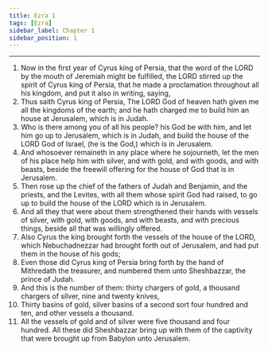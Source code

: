 ```yaml
---
title: Ezra 1
tags: [Ezra]
sidebar_label: Chapter 1
sidebar_position: 1
---
```


---
1. Now in the first year of Cyrus king of Persia, that the word of the LORD by the mouth of Jeremiah might be fulfilled, the LORD stirred up the spirit of Cyrus king of Persia, that he made a proclamation throughout all his kingdom, and put it also in writing, saying,
2. Thus saith Cyrus king of Persia, The LORD God of heaven hath given me all the kingdoms of the earth; and he hath charged me to build him an house at Jerusalem, which is in Judah.
3. Who is there among you of all his people? his God be with him, and let him go up to Jerusalem, which is in Judah, and build the house of the LORD God of Israel, (he is the God,) which is in Jerusalem.
4. And whosoever remaineth in any place where he sojourneth, let the men of his place help him with silver, and with gold, and with goods, and with beasts, beside the freewill offering for the house of God that is in Jerusalem.
5. Then rose up the chief of the fathers of Judah and Benjamin, and the priests, and the Levites, with all them whose spirit God had raised, to go up to build the house of the LORD which is in Jerusalem.
6. And all they that were about them strengthened their hands with vessels of silver, with gold, with goods, and with beasts, and with precious things, beside all that was willingly offered.
7. Also Cyrus the king brought forth the vessels of the house of the LORD, which Nebuchadnezzar had brought forth out of Jerusalem, and had put them in the house of his gods;
8. Even those did Cyrus king of Persia bring forth by the hand of Mithredath the treasurer, and numbered them unto Sheshbazzar, the prince of Judah.
9. And this is the number of them: thirty chargers of gold, a thousand chargers of silver, nine and twenty knives,
10. Thirty basins of gold, silver basins of a second sort four hundred and ten, and other vessels a thousand.
11. All the vessels of gold and of silver were five thousand and four hundred. All these did Sheshbazzar bring up with them of the captivity that were brought up from Babylon unto Jerusalem.